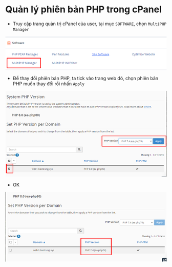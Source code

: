 # Quản lý phiên bản PHP trong cPanel

- Truy cập trang quản trị cPanel của user, tại mục ```SOFTWARE```, chọn ```MultiPHP Manager```

![](./images/cp_55.png)

- Để thay đổi phiên bản PHP, ta tick vào trang web đó, chọn phiên bản PHP muốn thay đổi rồi nhấn ```Apply```

![](./images/cp_56.png)

- OK

![](./images/cp_57.png)